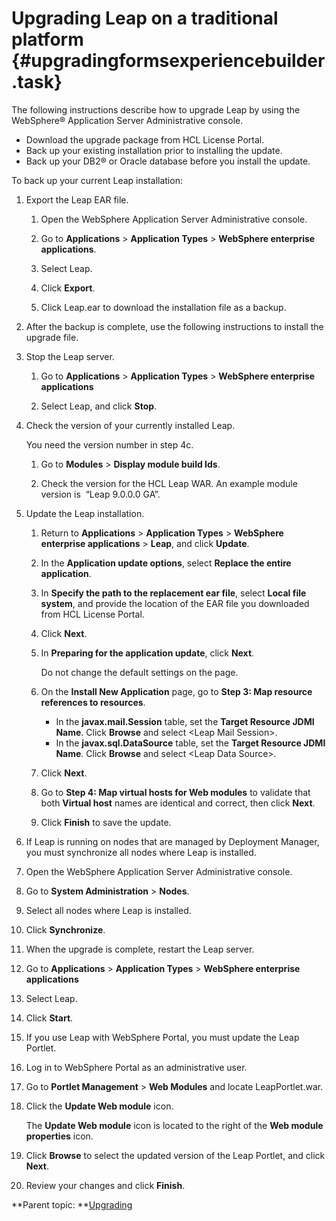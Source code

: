 # Upgrading Leap on a traditional platform {#upgradingformsexperiencebuilder .task}

The following instructions describe how to upgrade Leap by using the WebSphere® Application Server Administrative console.

-   Download the upgrade package from HCL License Portal.
-   Back up your existing installation prior to installing the update.
-   Back up your DB2® or Oracle database before you install the update.

To back up your current Leap installation:
1.  Export the Leap EAR file.

    1.  Open the WebSphere Application Server Administrative console.

    2.  Go to **Applications** \> **Application Types** \> **WebSphere enterprise applications**.

    3.  Select Leap.

    4.  Click **Export**.

    5.  Click Leap.ear to download the installation file as a backup.

2.  After the backup is complete, use the following instructions to install the upgrade file.

3.  Stop the Leap server.

    1.  Go to **Applications** \> **Application Types** \> **WebSphere enterprise applications**

    2.  Select Leap, and click **Stop**.

4.  Check the version of your currently installed Leap.

    You need the version number in step 4c.

    1.  Go to **Modules** \> **Display module build Ids**.

    2.  Check the version for the HCL Leap WAR. An example module version is  “Leap 9.0.0.0 GA”.

5.  Update the Leap installation.

    1.  Return to **Applications** \> **Application Types** \> **WebSphere enterprise applications** \> **Leap**, and click **Update**.

    2.  In the **Application update options**, select **Replace the entire application**.

    3.  In **Specify the path to the replacement ear file**, select **Local file system**, and provide the location of the EAR file you downloaded from HCL License Portal.

    4.  Click **Next**.

    5.  In **Preparing for the application update**, click **Next**.

        Do not change the default settings on the page.

    6.  On the **Install New Application** page, go to **Step 3: Map resource references to resources**.

        -   In the **javax.mail.Session** table, set the **Target Resource JDMI Name**. Click **Browse** and select <Leap Mail Session\>.
        -   In the **javax.sql.DataSource** table, set the **Target Resource JDMI Name**. Click **Browse** and select <Leap Data Source\>.
    7.  Click **Next**.

    8.  Go to **Step 4: Map virtual hosts for Web modules** to validate that both **Virtual host** names are identical and correct, then click **Next**.

    9.  Click **Finish** to save the update.

6.  If Leap is running on nodes that are managed by Deployment Manager, you must synchronize all nodes where Leap is installed.

7.  Open the WebSphere Application Server Administrative console.

8.  Go to **System Administration** \> **Nodes**.

9. Select all nodes where Leap is installed.

10. Click **Synchronize**.

11. When the upgrade is complete, restart the Leap server.

12. Go to **Applications** \> **Application Types** \> **WebSphere enterprise applications**

13. Select Leap.

14. Click **Start**.

15. If you use Leap with WebSphere Portal, you must update the Leap Portlet.
16. Log in to WebSphere Portal as an administrative user.

17. Go to **Portlet Management** \> **Web Modules** and locate LeapPortlet.war.

18. Click the **Update Web module** icon.

    The **Update Web module** icon is located to the right of the **Web module properties** icon.

19. Click **Browse** to select the updated version of the Leap Portlet, and click **Next**.

20. Review your changes and click **Finish**.


**Parent topic: **[Upgrading](upgradingleap_sec.md)

